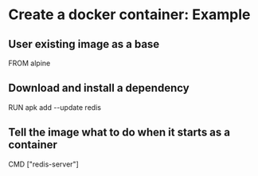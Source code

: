 # Create a docker container: Example

## User existing image as a base 
FROM alpine

## Download and install a dependency
RUN apk add --update redis

## Tell the image what to do when it starts as a container
CMD ["redis-server"]


